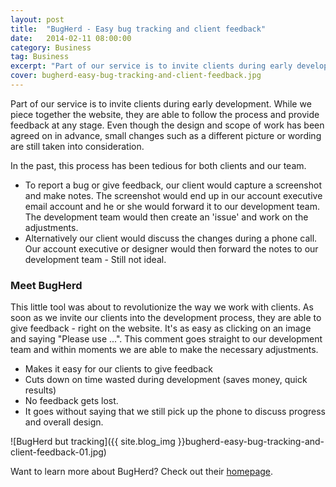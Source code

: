 ```yaml
---
layout: post
title:  "BugHerd - Easy bug tracking and client feedback"
date:   2014-02-11 08:00:00
category: Business
tag: Business
excerpt: "Part of our service is to invite clients during early development. While we piece together the website, they are able to follow the process and provide feedback at any stage."
cover: bugherd-easy-bug-tracking-and-client-feedback.jpg
---
```


Part of our service is to invite clients during early development. While we piece together the website, they are able to follow the process and provide feedback at any stage. Even though the design and scope of work has been agreed on in advance, small changes such as a different picture or wording are still taken into consideration.

In the past, this process has been tedious for both clients and our team.

- To report a bug or give feedback, our client would capture a screenshot and make notes. The screenshot would end up in our account executive email account and he or she would forward it to our development team. The development team would then create an 'issue' and work on the adjustments.
- Alternatively our client would discuss the changes during a phone call. Our account executive or designer would then forward the notes to our development team - Still not ideal.

### Meet BugHerd

This little tool was about to revolutionize the way we work with clients. As soon as we invite our clients into the development process, they are able to give feedback - right on the website. It's as easy as clicking on an image and saying "Please use ...". This comment goes straight to our development team and within moments we are able to make the necessary adjustments.

- Makes it easy for our clients to give feedback
- Cuts down on time wasted during development (saves money, quick results)
- No feedback gets lost.
- It goes without saying that we still pick up the phone to discuss progress and overall design.

![BugHerd but tracking]({{ site.blog_img }}bugherd-easy-bug-tracking-and-client-feedback-01.jpg)

Want to learn more about BugHerd? Check out their [homepage][homepage].

[homepage]: http://www.bugherd.com/
